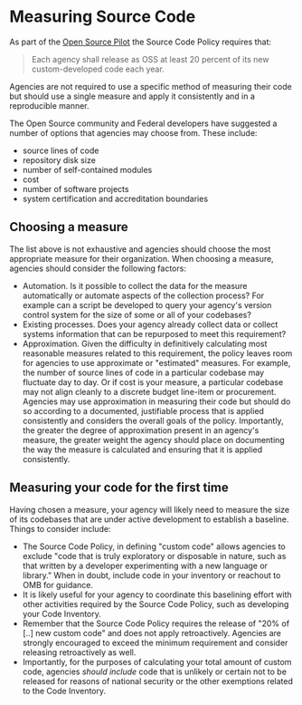 # Measuring Source Code

As part of the [Open Source Pilot](link) the Source Code Policy requires that: 

> Each agency shall release as OSS at least 20 percent of its new custom-developed code each year.

Agencies are not required to use a specific method of measuring their code but should use a single measure and apply it consistently and in a reproducible manner.

The Open Source community and Federal developers have suggested a number of options that agencies may choose from. These include:
- source lines of code
- repository disk size
- number of self-contained modules
- cost
- number of software projects
- system certification and accreditation boundaries

## Choosing a measure
The list above is not exhaustive and agencies should choose the most appropriate measure for their organization. When choosing a measure, agencies should consider the following factors:
- Automation. Is it possible to collect the data for the measure automatically or automate aspects of the collection process?  For example can a script be developed to query your agency's version control system for the size of some or all of your codebases?
- Existing processes. Does your agency already collect data or collect systems information that can be repurposed to meet this requirement? 
- Approximation. Given the difficulty in definitively calculating most reasonable measures related to this requirement, the policy leaves room for agencies to use approximate or "estimated" measures. For example, the number of source lines of code in a particular codebase may fluctuate day to day.  Or if cost is your measure, a particular codebase may not align cleanly to a discrete budget line-item or procurement. Agencies may use approximation in measuring their code but should do so according to a documented, justifiable process that is applied consistently and considers the overall goals of the policy. Importantly, the greater the degree of approximation present in an agency's measure, the greater weight the agency should place on documenting the way the measure is calculated and ensuring that it is applied consistently.

## Measuring your code for the first time 
Having chosen a measure, your agency will likely need to measure the size of its codebases that are under active development to establish a baseline.  Things to consider include:
- The Source Code Policy, in defining "custom code" allows agencies to exclude "code that is truly exploratory or disposable in nature, such as that written by a developer experimenting with a new language or library."  When in doubt, include code in your inventory or reachout to OMB for guidance.
- It is likely useful for your agency to coordinate this baselining effort with other activities required by the Source Code Policy, such as developing your Code Inventory.
- Remember that the Source Code Policy requires the release of "20% of [..] new custom code" and does not apply retroactively. Agencies are strongly encouraged to exceed the minimum requirement and consider releasing retroactively as well.
- Importantly, for the purposes of calculating your total amount of custom code, agencies *should include* code that is unlikely or certain not to be released for reasons of national security or the other exemptions related to the Code Inventory.
